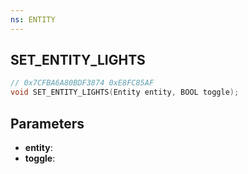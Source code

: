 ```yaml
---
ns: ENTITY
---
```

## SET_ENTITY_LIGHTS

```c
// 0x7CFBA6A80BDF3874 0xE8FC85AF
void SET_ENTITY_LIGHTS(Entity entity, BOOL toggle);
```


## Parameters
* **entity**: 
* **toggle**: 

